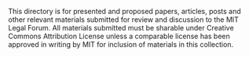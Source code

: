 This directory is for presented and proposed papers, articles, posts and other relevant materials submitted for review and discussion to the MIT Legal Forum.  All materials submitted must be sharable under Creative Commons Attribution License unless a comparable license has been approved in writing by MIT for inclusion of materials in this collection. 
